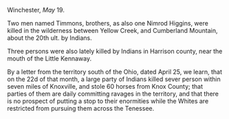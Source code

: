 Winchester, *May* 19.Two men named Timmons, brothers, as also one Nimrod Higgins, were killed in
                    the wilderness  between Yellow Creek, and Cumberland Mountain, about
                    the 20th ult. by Indians.Three persons were also lately killed by Indians in Harrison county, near
                    the mouth of the Little Kennaway.By a letter from the territory south of the Ohio, dated April 25, we learn,
                    that on the 22d of that month, a large party of Indians killed sever person
                    within seven miles of Knoxville, and stole 60 horses from Knox County;
                    that parties of them are daily committing ravages in the territory, and
                    that there is no prospect of putting a stop to their enormities while
                    the Whites are restricted from pursuing them across the Tenessee.